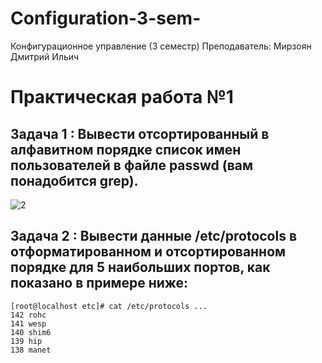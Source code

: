 # Configuration-3-sem-
Конфигурационное управление (3 семестр)
Преподаватель: Мирзоян Дмитрий Ильич

# Практическая работа №1
## Задача 1 : Вывести отсортированный в алфавитном порядке список имен пользователей в файле passwd (вам понадобится grep).


![2](https://github.com/user-attachments/assets/364676df-8400-439c-8253-71723efa5ced)


## Задача 2 : Вывести данные /etc/protocols в отформатированном и отсортированном порядке для 5 наибольших портов, как показано в примере ниже:


```
[root@localhost etc]# cat /etc/protocols ...
142 rohc
141 wesp
140 shim6
139 hip
138 manet
```

